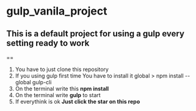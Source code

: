 # gulp_vanila_project
## This is a default project for using a gulp every setting ready to work
==

1. You have to just clone this repository 
2. If you using gulp first time You have to install it global > npm install --global gulp-cli
3. On the terminal write this **npm install**
4. On the terminal write **gulp** to start 
5. If everythink is ok **Just click the star on this repo** 
